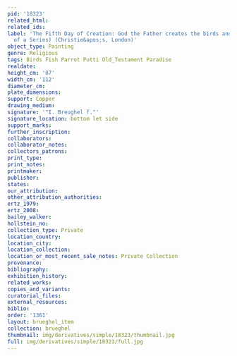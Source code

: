 ```yaml
---
pid: '18323'
related_html: 
related_ids: 
label: 'The Fifth Day of Creation: God the Father creates the birds and the fish (Part
  of a Series) (Christie&apos;s, London)'
object_type: Painting
genre: Religious
tags: Birds Fish Parrot Putti Old_Testament Paradise
realdate: 
height_cm: '87'
width_cm: '112'
diameter_cm: 
plate_dimensions: 
support: Copper
drawing_medium: 
signature: '"I. Breughel f."'
signature_location: bottom let side
support_marks: 
further_inscription: 
collaborators: 
collaborator_notes: 
collectors_patrons: 
print_type: 
print_notes: 
printmaker: 
publisher: 
states: 
our_attribution: 
other_attribution_authorities: 
ertz_1979: 
ertz_2008: 
bailey_walker: 
hollstein_no: 
collection_type: Private
location_country: 
location_city: 
location_collection: 
location_or_most_recent_sale_notes: Private Collection
provenance: 
bibliography: 
exhibition_history: 
related_works: 
copies_and_variants: 
curatorial_files: 
external_resources: 
biblio: 
order: '1361'
layout: brueghel_item
collection: brueghel
thumbnail: img/derivatives/simple/18323/thumbnail.jpg
full: img/derivatives/simple/18323/full.jpg
---
```

